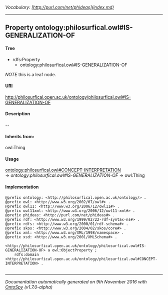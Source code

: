 _Vocabulary: [http://purl.com/net/phideas](index.md)_ 

---	
	




    


## Property ontology:philosurfical.owl#IS-GENERALIZATION-OF


#### Tree

* rdfs:Property
    * ontology:philosurfical.owl#IS-GENERALIZATION-OF





*NOTE* this is a leaf node.


#### URI
http://philosurfical.open.ac.uk/ontology/philosurfical.owl#IS-GENERALIZATION-OF

#### Description
--


#### Inherits from:
owl:Thing



#### Usage


[ontology:philosurfical.owl#CONCEPT-INTERPRETATION](class-ontologyphilosurficalowlconcept-interpretation.md) 
=&gt;&nbsp;_ontology:philosurfical.owl#IS-GENERALIZATION-OF_&nbsp;=&gt;&nbsp;owl:Thing

#### Implementation
```
@prefix ontology: <http://philosurfical.open.ac.uk/ontology/> .
@prefix owl: <http://www.w3.org/2002/07/owl#> .
@prefix owl11: <http://www.w3.org/2006/12/owl11#> .
@prefix owl11xml: <http://www.w3.org/2006/12/owl11-xml#> .
@prefix phideas: <http://purl.com/net/phideas#> .
@prefix rdf: <http://www.w3.org/1999/02/22-rdf-syntax-ns#> .
@prefix rdfs: <http://www.w3.org/2000/01/rdf-schema#> .
@prefix skos: <http://www.w3.org/2004/02/skos/core#> .
@prefix xml: <http://www.w3.org/XML/1998/namespace> .
@prefix xsd: <http://www.w3.org/2001/XMLSchema#> .

<http://philosurfical.open.ac.uk/ontology/philosurfical.owl#IS-GENERALIZATION-OF> a owl:ObjectProperty ;
    rdfs:domain <http://philosurfical.open.ac.uk/ontology/philosurfical.owl#CONCEPT-INTERPRETATION> .


```










---

_Documentation automatically generated on 9th November 2016 with [OntoSpy](http://ontospy.readthedocs.org/ "Open") (v1.7.0-alpha)_